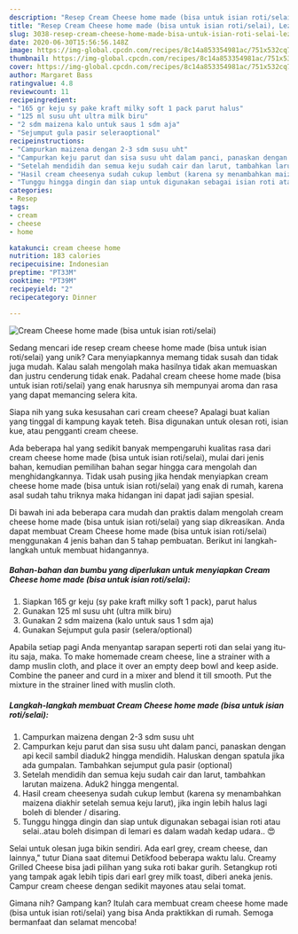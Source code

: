 ```yaml
---
description: "Resep Cream Cheese home made (bisa untuk isian roti/selai), Lezat"
title: "Resep Cream Cheese home made (bisa untuk isian roti/selai), Lezat"
slug: 3038-resep-cream-cheese-home-made-bisa-untuk-isian-roti-selai-lezat
date: 2020-06-30T15:56:56.148Z
image: https://img-global.cpcdn.com/recipes/8c14a853354981ac/751x532cq70/cream-cheese-home-made-bisa-untuk-isian-rotiselai-foto-resep-utama.jpg
thumbnail: https://img-global.cpcdn.com/recipes/8c14a853354981ac/751x532cq70/cream-cheese-home-made-bisa-untuk-isian-rotiselai-foto-resep-utama.jpg
cover: https://img-global.cpcdn.com/recipes/8c14a853354981ac/751x532cq70/cream-cheese-home-made-bisa-untuk-isian-rotiselai-foto-resep-utama.jpg
author: Margaret Bass
ratingvalue: 4.8
reviewcount: 11
recipeingredient:
- "165 gr keju sy pake kraft milky soft 1 pack parut halus"
- "125 ml susu uht ultra milk biru"
- "2 sdm maizena kalo untuk saus 1 sdm aja"
- "Sejumput gula pasir seleraoptional"
recipeinstructions:
- "Campurkan maizena dengan 2-3 sdm susu uht"
- "Campurkan keju parut dan sisa susu uht dalam panci, panaskan dengan api kecil sambil diaduk2 hingga mendidih. Haluskan dengan spatula jika ada gumpalan. Tambahkan sejumput gula pasir (optional)"
- "Setelah mendidih dan semua keju sudah cair dan larut, tambahkan larutan maizena. Aduk2 hingga mengental."
- "Hasil cream cheesenya sudah cukup lembut (karena sy menambahkan maizena diakhir setelah semua keju larut), jika ingin lebih halus lagi boleh di blender / disaring."
- "Tunggu hingga dingin dan siap untuk digunakan sebagai isian roti atau selai..atau boleh disimpan di lemari es dalam wadah kedap udara.. 😍"
categories:
- Resep
tags:
- cream
- cheese
- home

katakunci: cream cheese home 
nutrition: 183 calories
recipecuisine: Indonesian
preptime: "PT33M"
cooktime: "PT39M"
recipeyield: "2"
recipecategory: Dinner

---
```



![Cream Cheese home made (bisa untuk isian roti/selai)](https://img-global.cpcdn.com/recipes/8c14a853354981ac/751x532cq70/cream-cheese-home-made-bisa-untuk-isian-rotiselai-foto-resep-utama.jpg)

Sedang mencari ide resep cream cheese home made (bisa untuk isian roti/selai) yang unik? Cara menyiapkannya memang tidak susah dan tidak juga mudah. Kalau salah mengolah maka hasilnya tidak akan memuaskan dan justru cenderung tidak enak. Padahal cream cheese home made (bisa untuk isian roti/selai) yang enak harusnya sih mempunyai aroma dan rasa yang dapat memancing selera kita.

Siapa nih yang suka kesusahan cari cream cheese? Apalagi buat kalian yang tinggal di kampung kayak teteh. Bisa digunakan untuk olesan roti, isian kue, atau pengganti cream cheese.

Ada beberapa hal yang sedikit banyak mempengaruhi kualitas rasa dari cream cheese home made (bisa untuk isian roti/selai), mulai dari jenis bahan, kemudian pemilihan bahan segar hingga cara mengolah dan menghidangkannya. Tidak usah pusing jika hendak menyiapkan cream cheese home made (bisa untuk isian roti/selai) yang enak di rumah, karena asal sudah tahu triknya maka hidangan ini dapat jadi sajian spesial.


Di bawah ini ada beberapa cara mudah dan praktis dalam mengolah cream cheese home made (bisa untuk isian roti/selai) yang siap dikreasikan. Anda dapat membuat Cream Cheese home made (bisa untuk isian roti/selai) menggunakan 4 jenis bahan dan 5 tahap pembuatan. Berikut ini langkah-langkah untuk membuat hidangannya.

<!--inarticleads1-->

##### Bahan-bahan dan bumbu yang diperlukan untuk menyiapkan Cream Cheese home made (bisa untuk isian roti/selai):

1. Siapkan 165 gr keju (sy pake kraft milky soft 1 pack), parut halus
1. Gunakan 125 ml susu uht (ultra milk biru)
1. Gunakan 2 sdm maizena (kalo untuk saus 1 sdm aja)
1. Gunakan Sejumput gula pasir (selera/optional)


Apabila setiap pagi Anda menyantap sarapan seperti roti dan selai yang itu-itu saja, maka. To make homemade cream cheese, line a strainer with a damp muslin cloth, and place it over an empty deep bowl and keep aside. Combine the paneer and curd in a mixer and blend it till smooth. Put the mixture in the strainer lined with muslin cloth. 

<!--inarticleads2-->

##### Langkah-langkah membuat Cream Cheese home made (bisa untuk isian roti/selai):

1. Campurkan maizena dengan 2-3 sdm susu uht
1. Campurkan keju parut dan sisa susu uht dalam panci, panaskan dengan api kecil sambil diaduk2 hingga mendidih. Haluskan dengan spatula jika ada gumpalan. Tambahkan sejumput gula pasir (optional)
1. Setelah mendidih dan semua keju sudah cair dan larut, tambahkan larutan maizena. Aduk2 hingga mengental.
1. Hasil cream cheesenya sudah cukup lembut (karena sy menambahkan maizena diakhir setelah semua keju larut), jika ingin lebih halus lagi boleh di blender / disaring.
1. Tunggu hingga dingin dan siap untuk digunakan sebagai isian roti atau selai..atau boleh disimpan di lemari es dalam wadah kedap udara.. 😍


Selai untuk olesan juga bikin sendiri. Ada earl grey, cream cheese, dan lainnya,&#34; tutur Diana saat ditemui Detikfood beberapa waktu lalu. Creamy Grilled Cheese bisa jadi pilihan yang suka roti bakar gurih. Setangkup roti yang tampak agak lebih tipis dari earl grey milk toast, diberi aneka jenis. Campur cream cheese dengan sedikit mayones atau selai tomat. 

Gimana nih? Gampang kan? Itulah cara membuat cream cheese home made (bisa untuk isian roti/selai) yang bisa Anda praktikkan di rumah. Semoga bermanfaat dan selamat mencoba!
